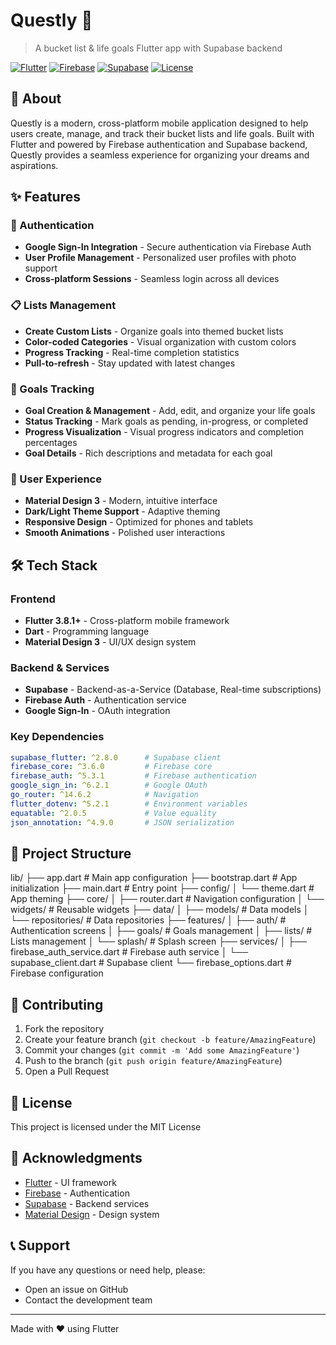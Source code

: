 # Questly 🎯

> A bucket list & life goals Flutter app with Supabase backend

[![Flutter](https://img.shields.io/badge/Flutter-3.8.1+-02569B?style=flat&logo=flutter)](https://flutter.dev)
[![Firebase](https://img.shields.io/badge/Firebase-Authentication-FFCA28?style=flat&logo=firebase)](https://firebase.google.com)
[![Supabase](https://img.shields.io/badge/Supabase-Backend-3ECF8E?style=flat&logo=supabase)](https://supabase.com)
[![License](https://img.shields.io/badge/License-MIT-blue.svg)](LICENSE)

## 📱 About

Questly is a modern, cross-platform mobile application designed to help users create, manage, and track their bucket lists and life goals. Built with Flutter and powered by Firebase authentication and Supabase backend, Questly provides a seamless experience for organizing your dreams and aspirations.

## ✨ Features

### 🔐 Authentication
- **Google Sign-In Integration** - Secure authentication via Firebase Auth
- **User Profile Management** - Personalized user profiles with photo support
- **Cross-platform Sessions** - Seamless login across all devices

### 📋 Lists Management
- **Create Custom Lists** - Organize goals into themed bucket lists
- **Color-coded Categories** - Visual organization with custom colors
- **Progress Tracking** - Real-time completion statistics
- **Pull-to-refresh** - Stay updated with latest changes

### 🎯 Goals Tracking
- **Goal Creation & Management** - Add, edit, and organize your life goals
- **Status Tracking** - Mark goals as pending, in-progress, or completed
- **Progress Visualization** - Visual progress indicators and completion percentages
- **Goal Details** - Rich descriptions and metadata for each goal

### 🎨 User Experience
- **Material Design 3** - Modern, intuitive interface
- **Dark/Light Theme Support** - Adaptive theming
- **Responsive Design** - Optimized for phones and tablets
- **Smooth Animations** - Polished user interactions

## 🛠️ Tech Stack

### Frontend
- **Flutter 3.8.1+** - Cross-platform mobile framework
- **Dart** - Programming language
- **Material Design 3** - UI/UX design system

### Backend & Services
- **Supabase** - Backend-as-a-Service (Database, Real-time subscriptions)
- **Firebase Auth** - Authentication service
- **Google Sign-In** - OAuth integration

### Key Dependencies
```yaml
supabase_flutter: ^2.8.0      # Supabase client
firebase_core: ^3.6.0         # Firebase core
firebase_auth: ^5.3.1         # Firebase authentication
google_sign_in: ^6.2.1        # Google OAuth
go_router: ^14.6.2            # Navigation
flutter_dotenv: ^5.2.1        # Environment variables
equatable: ^2.0.5             # Value equality
json_annotation: ^4.9.0       # JSON serialization
```

## 📁 Project Structure
lib/
├── app.dart                    # Main app configuration
├── bootstrap.dart              # App initialization
├── main.dart                   # Entry point
├── config/
│   └── theme.dart             # App theming
├── core/
│   ├── router.dart            # Navigation configuration
│   └── widgets/               # Reusable widgets
├── data/
│   ├── models/                # Data models
│   └── repositories/          # Data repositories
├── features/
│   ├── auth/                  # Authentication screens
│   ├── goals/                 # Goals management
│   ├── lists/                 # Lists management
│   └── splash/                # Splash screen
├── services/
│   ├── firebase_auth_service.dart  # Firebase auth service
│   └── supabase_client.dart       # Supabase client
└── firebase_options.dart      # Firebase configuration



## 🤝 Contributing

1. Fork the repository
2. Create your feature branch (`git checkout -b feature/AmazingFeature`)
3. Commit your changes (`git commit -m 'Add some AmazingFeature'`)
4. Push to the branch (`git push origin feature/AmazingFeature`)
5. Open a Pull Request

## 📄 License

This project is licensed under the MIT License

## 🙏 Acknowledgments

- [Flutter](https://flutter.dev) - UI framework
- [Firebase](https://firebase.google.com) - Authentication
- [Supabase](https://supabase.com) - Backend services
- [Material Design](https://material.io) - Design system

## 📞 Support

If you have any questions or need help, please:
- Open an issue on GitHub
- Contact the development team

---

Made with ❤️ using Flutter
